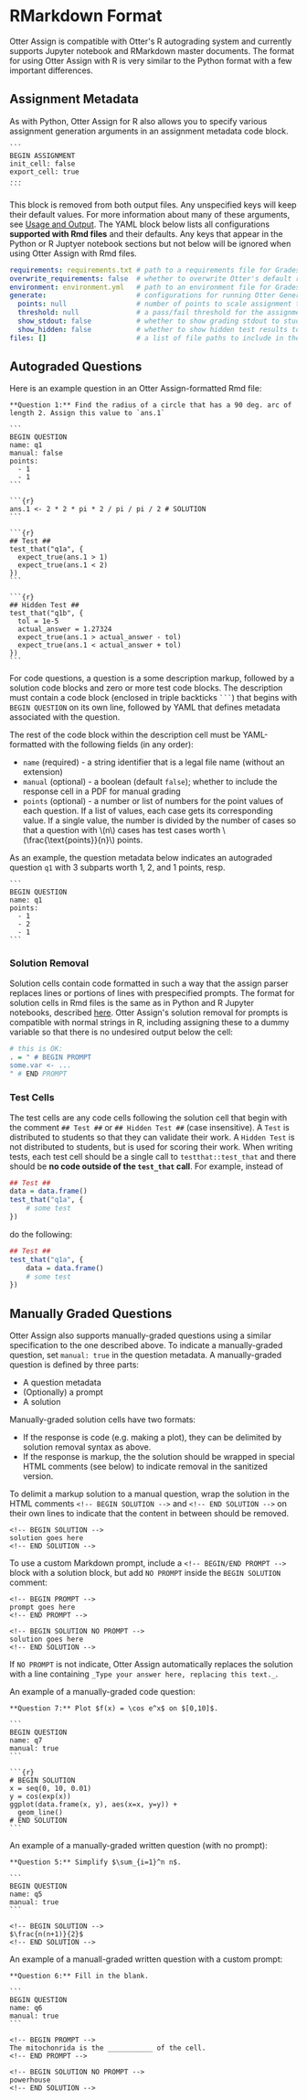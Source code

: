 # RMarkdown Format

Otter Assign is compatible with Otter's R autograding system and currently supports Jupyter notebook and RMarkdown master documents. The format for using Otter Assign with R is very similar to the Python format with a few important differences.

## Assignment Metadata

As with Python, Otter Assign for R also allows you to specify various assignment generation arguments in an assignment metadata code block.

````
```
BEGIN ASSIGNMENT
init_cell: false
export_cell: true
...
```
````

This block is removed from both output files. Any unspecified keys will keep their default values. For more information about many of these arguments, see [Usage and Output](usage.md). The YAML block below lists all configurations **supported with Rmd files** and their defaults. Any keys that appear in the Python or R Juptyer notebook sections but not below will be ignored when using Otter Assign with Rmd files.

```yaml
requirements: requirements.txt # path to a requirements file for Gradescope; appended by default
overwrite_requirements: false  # whether to overwrite Otter's default requirements rather than appending
environment: environment.yml   # path to an environment file for Gradescope; overwrite by default
generate:                      # configurations for running Otter Generate; defaults to false
  points: null                 # number of points to scale assignment to on Gradescope
  threshold: null              # a pass/fail threshold for the assignment on Gradescope
  show_stdout: false           # whether to show grading stdout to students once grades are published
  show_hidden: false           # whether to show hidden test results to students once grades are published
files: []                      # a list of file paths to include in the distribution directories
```

## Autograded Questions

Here is an example question in an Otter Assign-formatted Rmd file:

````
**Question 1:** Find the radius of a circle that has a 90 deg. arc of length 2. Assign this value to `ans.1`

```
BEGIN QUESTION
name: q1
manual: false
points:
  - 1
  - 1
```

```{r}
ans.1 <- 2 * 2 * pi * 2 / pi / pi / 2 # SOLUTION
```

```{r}
## Test ##
test_that("q1a", {
  expect_true(ans.1 > 1)
  expect_true(ans.1 < 2)
})
```

```{r}
## Hidden Test ##
test_that("q1b", {
  tol = 1e-5
  actual_answer = 1.27324
  expect_true(ans.1 > actual_answer - tol)
  expect_true(ans.1 < actual_answer + tol)
})
```
````

For code questions, a question is a some description markup, followed by a solution code blocks and zero or more test code blocks. The description must contain a code block (enclosed in triple backticks <code>\`\`\`</code>) that begins with `BEGIN QUESTION` on its own line, followed by YAML that defines metadata associated with the question.

The rest of the code block within the description cell must be YAML-formatted with the following fields (in any order):

* `name` (required) - a string identifier that is a legal file name (without an extension)
* `manual` (optional) - a boolean (default `false`); whether to include the response cell in a PDF for manual grading
* `points` (optional) - a number or list of numbers for the point values of each question. If a list of values, each case gets its corresponding value. If a single value, the number is divided by the number of cases so that a question with \\(n\\) cases has test cases worth \\(\frac{\text{points}}{n}\\) points.

As an example, the question metadata below indicates an autograded question `q1` with 3 subparts worth 1, 2, and 1 points, resp.

````
```
BEGIN QUESTION
name: q1
points: 
  - 1
  - 2
  - 1
```
````

### Solution Removal

Solution cells contain code formatted in such a way that the assign parser replaces lines or portions of lines with prespecified prompts. The format for solution cells in Rmd files is the same as in Python and R Jupyter notebooks, described [here](python_notebook_format.html#solution-removal). Otter Assign's solution removal for prompts is compatible with normal strings in R, including assigning these to a dummy variable so that there is no undesired output below the cell:

```r
# this is OK:
. = " # BEGIN PROMPT
some.var <- ...
" # END PROMPT
```

### Test Cells

The test cells are any code cells following the solution cell that begin with the comment `## Test ##` or `## Hidden Test ##` (case insensitive). A `Test` is distributed to students so that they can validate their work. A `Hidden Test` is not distributed to students, but is used for scoring their work. When writing tests, each test cell should be a single call to `testthat::test_that` and there should be **no code outside of the `test_that` call**. For example, instead of

```r
## Test ##
data = data.frame()
test_that("q1a", {
    # some test
})
```

do the following:

```r
## Test ##
test_that("q1a", {
    data = data.frame()
    # some test
})
```

## Manually Graded Questions

Otter Assign also supports manually-graded questions using a similar specification to the one described above. To indicate a manually-graded question, set `manual: true` in the question metadata. A manually-graded question is defined by three parts:

* A question metadata
* (Optionally) a prompt
* A solution

Manually-graded solution cells have two formats:

* If the response is code (e.g. making a plot), they can be delimited by solution removal syntax as above.
* If the response is markup, the the solution should be wrapped in special HTML comments (see below) to indicate removal in the sanitized version.

To delimit a markup solution to a manual question, wrap the solution in the HTML comments `<!-- BEGIN SOLUTION -->` and `<!-- END SOLUTION -->` on their own lines to indicate that the content in between should be removed.

```
<!-- BEGIN SOLUTION -->
solution goes here
<!-- END SOLUTION -->
```

To use a custom Markdown prompt, include a `<!-- BEGIN/END PROMPT -->` block with a solution block, but add `NO PROMPT` inside the `BEGIN SOLUTION` comment:

```
<!-- BEGIN PROMPT -->
prompt goes here
<!-- END PROMPT -->

<!-- BEGIN SOLUTION NO PROMPT -->
solution goes here
<!-- END SOLUTION -->
```

If `NO PROMPT` is not indicate, Otter Assign automatically replaces the solution with a line containing `_Type your answer here, replacing this text._`.

An example of a manually-graded code question:

````
**Question 7:** Plot $f(x) = \cos e^x$ on $[0,10]$.

```
BEGIN QUESTION
name: q7
manual: true
```

```{r}
# BEGIN SOLUTION
x = seq(0, 10, 0.01)
y = cos(exp(x))
ggplot(data.frame(x, y), aes(x=x, y=y)) +
  geom_line()
# END SOLUTION
```
````

An example of a manually-graded written question (with no prompt):

````
**Question 5:** Simplify $\sum_{i=1}^n n$.

```
BEGIN QUESTION
name: q5
manual: true
```

<!-- BEGIN SOLUTION -->
$\frac{n(n+1)}{2}$
<!-- END SOLUTION -->
````

An example of a manuall-graded written question with a custom prompt:

````
**Question 6:** Fill in the blank.

```
BEGIN QUESTION
name: q6
manual: true
```

<!-- BEGIN PROMPT -->
The mitochonrida is the ___________ of the cell.
<!-- END PROMPT -->

<!-- BEGIN SOLUTION NO PROMPT -->
powerhouse
<!-- END SOLUTION -->
````
